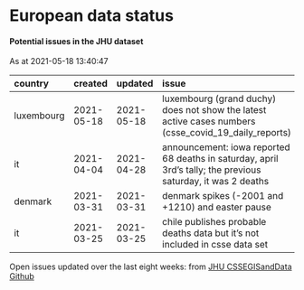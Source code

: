 European data status
================

#### Potential issues in the JHU dataset

As at 2021-05-18 13:40:47

| country    | created    | updated    | issue                                                                                                        | message                                                  | url                                                      |
| :--------- | :--------- | :--------- | :----------------------------------------------------------------------------------------------------------- | :------------------------------------------------------- | :------------------------------------------------------- |
| luxembourg | 2021-05-18 | 2021-05-18 | luxembourg (grand duchy) does not show the latest active cases numbers (csse\_covid\_19\_daily\_reports)     | Hi all, Luxembourg does publish its weekend cases…       | <https://github.com/CSSEGISandData/COVID-19/issues/4094> |
| it         | 2021-04-04 | 2021-04-28 | announcement: iowa reported 68 deaths in saturday, april 3rd’s tally; the previous saturday, it was 2 deaths | This has been verified here in this Data Set, as w…      | <https://github.com/CSSEGISandData/COVID-19/issues/3919> |
| denmark    | 2021-03-31 | 2021-03-31 | denmark spikes (-2001 and +1210) and easter pause                                                            | Hello\! From \[ssi.dk\](<https://covid19.ssi.dk/overva>… | <https://github.com/CSSEGISandData/COVID-19/issues/3903> |
| it         | 2021-03-25 | 2021-03-25 | chile publishes probable deaths data but it’s not included in csse data set                                  | Looking at \[the current version of the March 23 da…     | <https://github.com/CSSEGISandData/COVID-19/issues/3862> |

Open issues updated over the last eight weeks: from [JHU CSSEGISandData
Github](https://github.com/CSSEGISandData/COVID-19/)
